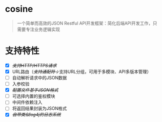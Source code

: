 # cosine
> 一个简单而高效的JSON Restful API开发框架：简化后端API开发工作，只需要专注业务逻辑实现

# 支持特性
- [x] ~~*支持HTTP/HTTPS请求*~~
- [x] URL路由（~~*支持通配符；*~~支持URL分组，可用于多模块、API多版本管理）
- [ ] 自动解析请求中的JSON数据
- [ ] 入参校验
- [x] ~~*配置文件基于JSON格式*~~
- [ ] 可选择内置的鉴权模块
- [ ] 中间件依赖注入
- [ ] 将返回结果封装为JSON格式
- [x] ~~*自带类似log4j的日志系统*~~
